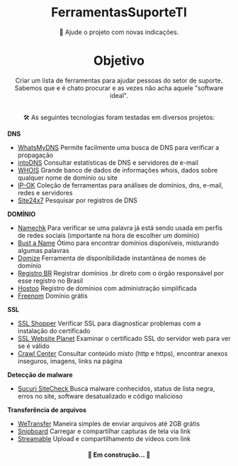<h1 align="center">FerramentasSuporteTI </h1>
<p align="center"Ferramentas para equipes de suporte ao clientet</p>

<p align="center">🚀 Ajude o projeto com novas indicações.</p>

<h1 align="center">Objetivo</h1>
<p align="center">Criar um lista de ferramentas para ajudar pessoas do setor de suporte. <br> Sabemos que e é chato procurar e as vezes não acha aquele "software ideal". <br><br> </p>

<p align="center"> 🛠 As seguintes tecnologias foram testadas em diversos projetos:</p>


**DNS**

- [WhatsMyDNS](https://www.whatsmydns.net/) Permite facilmente uma busca de DNS para verificar a propagação
- [intoDNS](https://intodns.com/) Consultar estatísticas de DNS e servidores de e-mail
- [WHOIS](https://who.is/) Grande banco de dados de informações whois, dados sobre qualquer nome de domínio ou site
- [IP-OK](https://ipok.com.br/) Coleção de ferramentas para análises de domínios, dns, e-mail, redes e servidores
- [Site24x7](https://www.site24x7.com/pt/tools/pesquisa-dns.html) Pesquisar por registros de DNS

**DOMÍNIO**

- [Namechk](https://namechk.com/) Para verificar se uma palavra já está sendo usada em perfis de redes sociais (importante na hora de escolher um domínio)
- [Bust a Name](http://www.bustaname.com/) Ótimo para encontrar domínios disponíveis, misturando algumas palavras
- [Domize](https://domize.com/) Ferramenta de disponibilidade instantânea de nomes de domínio
- [Registro BR](https://registro.br/) Registrar domínios .br direto com o órgão responsável por esse registro no Brasil
- [Hostoo](https://hostoo.io/registro-de-dominio/) Registro de domínios com administração simplificada
- [Freenom](https://www.freenom.com/pt/index.html) Domínio grátis

**SSL**

- [SSL Shopper](https://www.sslshopper.com/ssl-checker.html) Verificar SSL para diagnosticar problemas com a instalação do certificado
- [SSL Website Planet](https://www.websiteplanet.com/pt-br/webtools/ssl-checker/) Examinar o certificado SSL do servidor web para ver se é válido 
- [Crawl Center](https://www.crawlcenter.com/mixed-content-checker) Consultar conteúdo misto (http e https), encontrar anexos inseguros, imagens, links na página

**Detecção de malware**

- [Sucuri SiteCheck ](https://sitecheck.sucuri.net/) Busca malware conhecidos, status de lista negra, erros no site, software desatualizado e código malicioso

**Transferência de arquivos**

- [WeTransfer](https://wetransfer.com/) Maneira simples de enviar arquivos até 2GB grátis
- [Snipboard](https://snipboard.io/) Carregar e compartilhar capturas de tela via link
- [Streamable](https://streamable.com/) Upload e compartilhamento de vídeos com link


<h4 align="center"> 
	🚧  Em construção...  🚧 
</h4>
